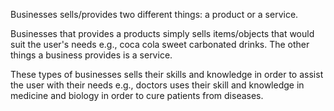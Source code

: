 Businesses sells/provides two different things: a product or a service.

Businesses that provides a products simply sells items/objects that would suit the user's needs e.g., coca cola sweet carbonated drinks. The other things a business provides is a service. 

These types of businesses sells their skills and knowledge in order to assist the user with their needs e.g., doctors uses their skill and knowledge in medicine and biology in order to cure patients from diseases.